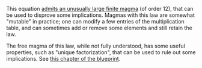 This equation [admits an unusually large finite magma](https://leanprover.zulipchat.com/#narrow/channel/458659-Equational/topic/Outstanding.20equations.2C.20v1/near/478094170) (of order 12), that can be used to disprove some implications.  Magmas with this law are somewhat "mutable" in practice; one can modify a few entries of the multiplication table, and can sometimes add or remove some elements and still retain the law.

The free magma of this law, while not fully understood, has some useful properties, such as "unique factorization", that can be used to rule out some implications.  See [this chapter of the blueprint](https://teorth.github.io/equational_theories/blueprint/854-chapter.html).
